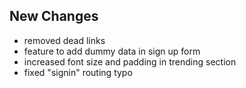 ## New Changes
- removed dead links
- feature to add dummy data in sign up form
- increased font size and padding in trending section
- fixed "signin" routing typo
